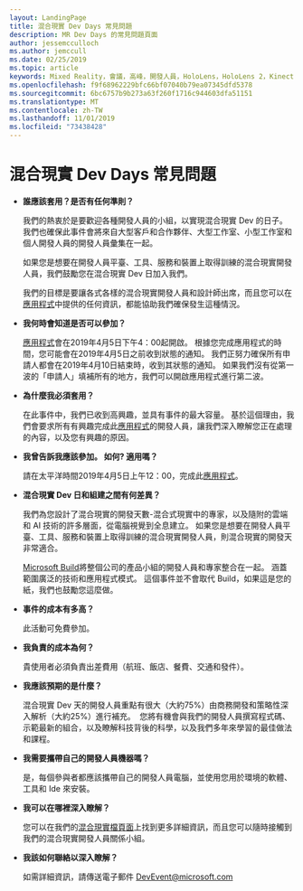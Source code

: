 ```yaml
---
layout: LandingPage
title: 混合現實 Dev Days 常見問題
description: MR Dev Days 的常見問題頁面
author: jessemcculloch
ms.author: jemccull
ms.date: 02/25/2019
ms.topic: article
keywords: Mixed Reality，會議，高峰，開發人員，HoloLens，HoloLens 2，Kinect
ms.openlocfilehash: f9f68962229bfc66bf07040b79ea07345dfd5378
ms.sourcegitcommit: 6bc6757b9b273a63f260f1716c944603dfa51151
ms.translationtype: MT
ms.contentlocale: zh-TW
ms.lasthandoff: 11/01/2019
ms.locfileid: "73438428"
---
```

# <a name="mixed-reality-dev-days-faq"></a>混合現實 Dev Days 常見問題

* **誰應該套用？是否有任何準則？**
    
    我們的熱衷於是要歡迎各種開發人員的小組，以實現混合現實 Dev 的日子。 我們也確保此事件會將來自大型客戶和合作夥伴、大型工作室、小型工作室和個人開發人員的開發人員彙集在一起。

    如果您是想要在開發人員平臺、工具、服務和裝置上取得訓練的混合現實開發人員，我們鼓勵您在混合現實 Dev 日加入我們。

    我們的目標是要讓各式各樣的混合現實開發人員和設計師出席，而且您可以在[應用程式](https://aka.ms/MRDevDayApplication)中提供的任何資訊，都能協助我們確保發生這種情況。

* **我何時會知道是否可以參加？**

    [應用程式](https://aka.ms/MRDevDayApplication)會在2019年4月5日下午4：00起開啟。 根據您完成應用程式的時間，您可能會在2019年4月5日之前收到狀態的通知。 我們正努力確保所有申請人都會在2019年4月10日結束時，收到其狀態的通知。 如果我們沒有從第一波的「申請人」填補所有的地方，我們可以開啟應用程式進行第二波。

* **為什麼我必須套用？**

    在此事件中，我們已收到高興趣，並具有事件的最大容量。 基於這個理由，我們會要求所有有興趣完成此[應用程式](https://aka.ms/MRDevDayApplication)的開發人員，讓我們深入瞭解您正在處理的內容，以及您有興趣的原因。

* **我曾告訴我應該參加。 如何? 適用嗎？**

    請在太平洋時間2019年4月5日上午12：00，完成此[應用程式](https://aka.ms/MRDevDayApplication)。

* **混合現實 Dev 日和組建之間有何差異？**

    我們為您設計了混合現實的開發天數-混合式現實中的專家，以及隨附的雲端和 AI 技術的許多層面，從電腦視覺到全息建立。 如果您是想要在開發人員平臺、工具、服務和裝置上取得訓練的混合現實開發人員，則混合現實的開發天非常適合。 

    [Microsoft Build](https://www.microsoft.com//build)將整個公司的產品小組的開發人員和專家整合在一起。 涵蓋範圍廣泛的技術和應用程式模式。 這個事件並不會取代 Build，如果這是您的紙，我們也鼓勵您這麼做。 

* **事件的成本有多高？**

    此活動可免費參加。

* **我負責的成本為何？**

    貴使用者必須負責出差費用（航班、飯店、餐費、交通和發件）。

* **我應該預期的是什麼？**

    混合現實 Dev 天的開發人員重點有很大（大約75%）由商務開發和策略性深入解析（大約25%）進行補充。  您將有機會與我們的開發人員撰寫程式碼、示範最新的組合，以及瞭解科技背後的科學，以及我們多年來學習的最佳做法和課程。

* **我需要攜帶自己的開發人員機器嗎？**

    是，每個參與者都應該攜帶自己的開發人員電腦，並使用您用於環境的軟體、工具和 Ide 來安裝。

* **我可以在哪裡深入瞭解？**

    您可以在我們的[混合現實檔頁面](mr-dev-days.md)上找到更多詳細資訊，而且您可以隨時接觸到我們的混合現實開發人員關係小組。

* **我該如何聯絡以深入瞭解？**

    如需詳細資訊，請傳送電子郵件 DevEvent@microsoft.com
